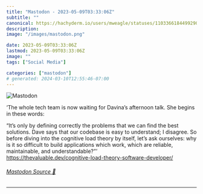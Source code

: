 ```yaml
---
title: "Mastodon - 2023-05-09T03:33:06Z"
subtitle: ""
canonical: https://hachyderm.io/users/mweagle/statuses/110336618449929046
description:
image: "/images/mastodon.png"

date: 2023-05-09T03:33:06Z
lastmod: 2023-05-09T03:33:06Z
image: ""
tags: ["Social Media"]

categories: ["mastodon"]
# generated: 2024-03-10T12:55:46-07:00
---
```

![Mastodon](/images/mastodon.png)

<p>‘The whole tech team is now waiting for Davina’s afternoon talk. She begins in these words:</p><p>“It’s only by defining correctly the problems that we can find the best solutions. Dave says that our codebase is easy to understand; I disagree. So before diving into the cognitive load theory by itself, let’s ask ourselves: why is it so difficult to build applications which work, which are reliable, maintainable, and understandable?”’<br /><a href="https://thevaluable.dev/cognitive-load-theory-software-developer/" target="_blank" rel="nofollow noopener noreferrer" translate="no"><span class="invisible">https://</span><span class="ellipsis">thevaluable.dev/cognitive-load</span><span class="invisible">-theory-software-developer/</span></a></p>


###### [Mastodon Source 🐘](https://hachyderm.io/@mweagle/110336618449929046)

___
